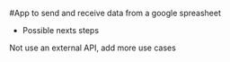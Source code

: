 #App to send and receive data from a google spreasheet

- Possible nexts steps

Not use an external API, add more use cases
